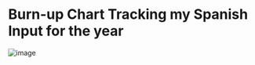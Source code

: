# Burn-up Chart Tracking my Spanish Input for the year
![image](https://github.com/ssnover/clahe/blob/master/honeycomb.png)
